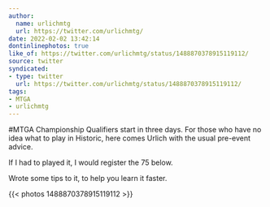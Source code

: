 ```yaml
---
author:
  name: urlichmtg
  url: https://twitter.com/urlichmtg/
date: 2022-02-02 13:42:14
dontinlinephotos: true
like_of: https://twitter.com/urlichmtg/status/1488870378915119112/
source: twitter
syndicated:
- type: twitter
  url: https://twitter.com/urlichmtg/status/1488870378915119112/
tags:
- MTGA
- urlichmtg
---
```


#MTGA Championship Qualifiers start in three days. For those who have no idea what to play in Historic, here comes Urlich with the usual pre-event advice.



If I had to played it, I would register the 75 below. 



Wrote some tips to it, to help you learn it faster. 

{{< photos 1488870378915119112 >}}